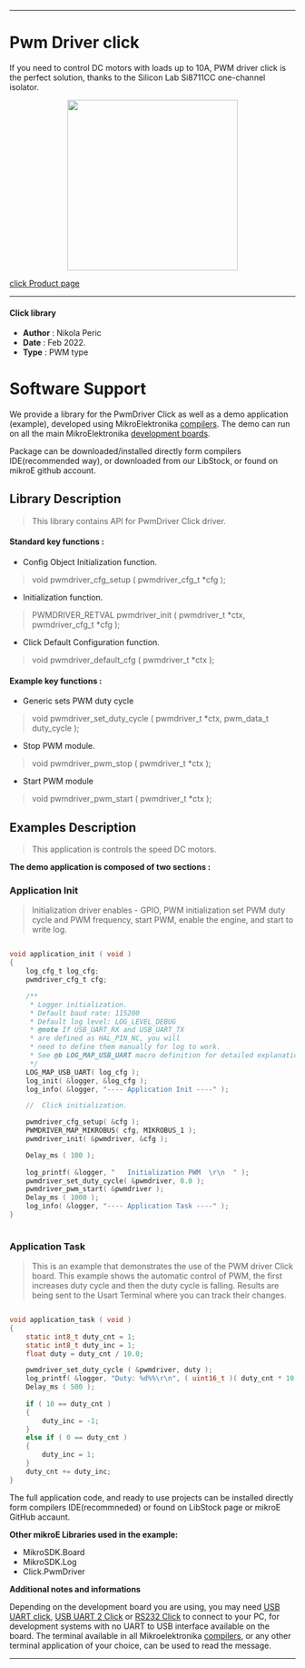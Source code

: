 
---
# Pwm Driver click

If you need to control DC motors with loads up to 10A, PWM driver click is the perfect solution, thanks to the Silicon Lab Si8711CC one-channel isolator. 

<p align="center">
  <img src="https://download.mikroe.com/images/click_for_ide/pwmdriver_click.png" height=300px>
</p>

[click Product page](https://www.mikroe.com/pwm-driver-click)

---


#### Click library 

- **Author**        : Nikola Peric
- **Date**          : Feb 2022.
- **Type**          : PWM type


# Software Support

We provide a library for the PwmDriver Click 
as well as a demo application (example), developed using MikroElektronika 
[compilers](https://shop.mikroe.com/compilers). 
The demo can run on all the main MikroElektronika [development boards](https://shop.mikroe.com/development-boards).

Package can be downloaded/installed directly form compilers IDE(recommended way), or downloaded from our LibStock, or found on mikroE github account. 

## Library Description

> This library contains API for PwmDriver Click driver.

#### Standard key functions :

- Config Object Initialization function.
> void pwmdriver_cfg_setup ( pwmdriver_cfg_t *cfg ); 
 
- Initialization function.
> PWMDRIVER_RETVAL pwmdriver_init ( pwmdriver_t *ctx, pwmdriver_cfg_t *cfg );

- Click Default Configuration function.
> void pwmdriver_default_cfg ( pwmdriver_t *ctx );


#### Example key functions :

- Generic sets PWM duty cycle
> void pwmdriver_set_duty_cycle ( pwmdriver_t *ctx, pwm_data_t duty_cycle );
 
- Stop PWM module.
> void pwmdriver_pwm_stop ( pwmdriver_t *ctx );

- Start PWM module
> void pwmdriver_pwm_start ( pwmdriver_t *ctx );

## Examples Description

> This application is controls the speed DC motors.

**The demo application is composed of two sections :**

### Application Init 

>Initialization driver enables - GPIO, PWM initialization set PWM duty cycle and PWM frequency, start PWM, enable the engine, and start to write log.

```c

void application_init ( void )
{
    log_cfg_t log_cfg;
    pwmdriver_cfg_t cfg;

    /** 
     * Logger initialization.
     * Default baud rate: 115200
     * Default log level: LOG_LEVEL_DEBUG
     * @note If USB_UART_RX and USB_UART_TX 
     * are defined as HAL_PIN_NC, you will 
     * need to define them manually for log to work. 
     * See @b LOG_MAP_USB_UART macro definition for detailed explanation.
     */
    LOG_MAP_USB_UART( log_cfg );
    log_init( &logger, &log_cfg );
    log_info( &logger, "---- Application Init ----" );

    //  Click initialization.

    pwmdriver_cfg_setup( &cfg );
    PWMDRIVER_MAP_MIKROBUS( cfg, MIKROBUS_1 );
    pwmdriver_init( &pwmdriver, &cfg );

    Delay_ms ( 100 );
    
    log_printf( &logger, "   Initialization PWM  \r\n  " );
    pwmdriver_set_duty_cycle( &pwmdriver, 0.0 );
    pwmdriver_pwm_start( &pwmdriver );
    Delay_ms ( 1000 );
    log_info( &logger, "---- Application Task ----" );
}
  
```

### Application Task

> This is an example that demonstrates the use of the PWM driver Click board.
> This example shows the automatic control of PWM,
> the first increases duty cycle and then the duty cycle is falling.
> Results are being sent to the Usart Terminal where you can track their changes.

```c

void application_task ( void )
{
    static int8_t duty_cnt = 1;
    static int8_t duty_inc = 1;
    float duty = duty_cnt / 10.0;

    pwmdriver_set_duty_cycle ( &pwmdriver, duty );
    log_printf( &logger, "Duty: %d%%\r\n", ( uint16_t )( duty_cnt * 10 ) );
    Delay_ms ( 500 );
    
    if ( 10 == duty_cnt ) 
    {
        duty_inc = -1;
    }
    else if ( 0 == duty_cnt ) 
    {
        duty_inc = 1;
    }
    duty_cnt += duty_inc;
}


```


The full application code, and ready to use projects can be  installed directly form compilers IDE(recommneded) or found on LibStock page or mikroE GitHub accaunt.

**Other mikroE Libraries used in the example:** 

- MikroSDK.Board
- MikroSDK.Log
- Click.PwmDriver

**Additional notes and informations**

Depending on the development board you are using, you may need 
[USB UART click](https://shop.mikroe.com/usb-uart-click), 
[USB UART 2 Click](https://shop.mikroe.com/usb-uart-2-click) or 
[RS232 Click](https://shop.mikroe.com/rs232-click) to connect to your PC, for 
development systems with no UART to USB interface available on the board. The 
terminal available in all Mikroelektronika 
[compilers](https://shop.mikroe.com/compilers), or any other terminal application 
of your choice, can be used to read the message.



---
